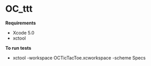 OC_ttt
======

<b>Requirements</b>

- Xcode 5.0
- xctool

<b>To run tests</b>

- xctool -workspace OCTicTacToe.xcworkspace -scheme Specs
